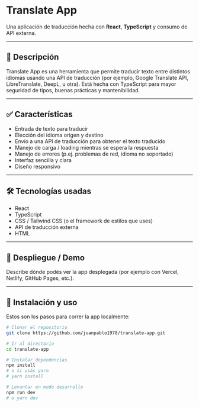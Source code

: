 # Translate App

Una aplicación de traducción hecha con **React**, **TypeScript** y consumo de API externa.

---

## 🧐 Descripción

Translate App es una herramienta que permite traducir texto entre distintos idiomas usando una API de traducción (por ejemplo, Google Translate API, LibreTranslate, DeepL, u otra). Está hecha con TypeScript para mayor seguridad de tipos, buenas prácticas y mantenibilidad.

---

## ✅ Características

- Entrada de texto para traducir  
- Elección del idioma origen y destino  
- Envío a una API de traducción para obtener el texto traducido  
- Manejo de carga / loading mientras se espera la respuesta  
- Manejo de errores (p.ej. problemas de red, idioma no soportado)  
- Interfaz sencilla y clara  
- Diseño responsivo  

---

## 🛠️ Tecnologías usadas

- React  
- TypeScript  
- CSS / Tailwind CSS (o el framework de estilos que uses)  
- API de traducción externa  
- HTML  

---

## 🚀 Despliegue / Demo

Describe dónde podés ver la app desplegada (por ejemplo con Vercel, Netlify, GitHub Pages, etc.).  

---

## 🔧 Instalación y uso

Estos son los pasos para correr la app localmente:

```bash
# Clonar el repositorio
git clone https://github.com/juanpablo1978/translate-app.git

# Ir al directorio
cd translate-app

# Instalar dependencias
npm install
# o si usás yarn
# yarn install

# Levantar en modo desarrollo
npm run dev
# o yarn dev

